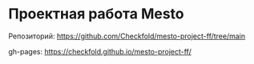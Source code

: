 # Проектная работа Mesto

Репозиторий: https://github.com/Checkfold/mesto-project-ff/tree/main

gh-pages: https://checkfold.github.io/mesto-project-ff/